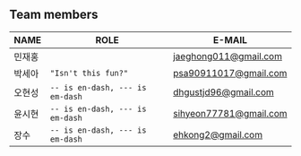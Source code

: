 ## Team members
|NAME                |ROLE                          |E-MAIL                        |
|----------------|-------------------------------|-----------------------------|
|민재홍|            				|jaeghong011@gmail.com|
|박세아|`"Isn't this fun?"`            |psa90911017@gmail.com|
|오현성|`-- is en-dash, --- is em-dash`|dhgustjd96@gmail.com|
|윤시현|`-- is en-dash, --- is em-dash`|sihyeon77781@gmail.com|
|장수|`-- is en-dash, --- is em-dash`|ehkong2@gmail.com|
